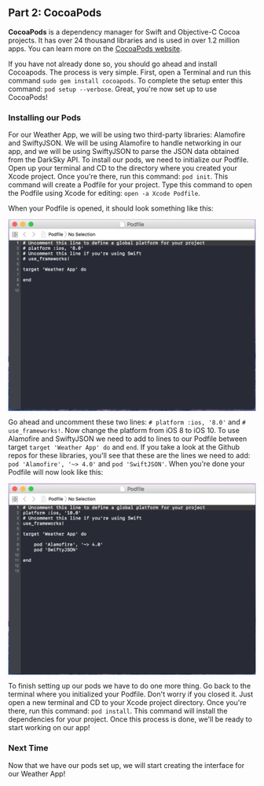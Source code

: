 ## Part 2: CocoaPods

**CocoaPods** is a dependency manager for Swift and Objective-C Cocoa projects. It has over 24 thousand libraries and is used in over 1.2 million apps. You can learn more on the [CocoaPods website](https://cocoapods.org/).

If you have not already done so, you should go ahead and install Cocoapods. The process is very simple. First, open a Terminal and run this command `sudo gem install cocoapods`. To complete the setup enter this command: `pod setup --verbose`. Great, you're now set up to use CocoaPods!

### Installing our Pods

For our Weather App, we will be using two third-party libraries: Alamofire and SwiftyJSON. We will be using Alamofire to handle networking in our app, and we will be using SwiftyJSON to parse the JSON data obtained from the DarkSky API. To install our pods, we need to initialize our Podfile. Open up your terminal and CD to the directory where you created your Xcode project. Once you're there, run this command: `pod init`. This command will create a Podfile for your project. Type this command to open the Podfile using Xcode for editing: `open -a Xcode Podfile`.

When your Podfile is opened, it should look something like this:

<p align="center"> <img src="/images/Podfile.png" align="center"> </p>

Go ahead and uncomment these two lines: `# platform :ios, '8.0'` and `# use_frameworks!`. Now change the platform from iOS 8 to iOS 10. To use Alamofire and SwiftyJSON we need to add to lines to our Podfile between target `target 'Weather App' do` and `end`. If you take a look at the Github repos for these libraries, you'll see that these are the lines we need to add: `pod 'Alamofire', '~> 4.0'` and `pod 'SwiftJSON'`. When you're done your Podfile will now look like this:

<p align="center"> <img src="/images/podfileWithPods.png" align="center"> </p>

To finish setting up our pods we have to do one more thing. Go back to the terminal where you initialized your Podfile. Don't worry if you closed it. Just open a new terminal and CD to your Xcode project directory. Once you're there, run this command: `pod install`. This command will install the dependencies for your project. Once this process is done, we'll be ready to start working on our app!

### Next Time

Now that we have our pods set up, we will start creating the interface for our Weather App!
